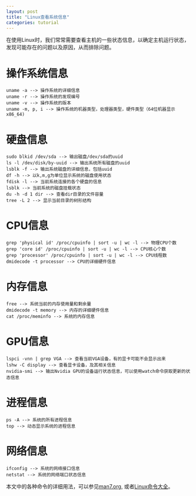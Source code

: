 ```yaml
---
layout: post
title: "Linux查看系统信息"
categories: tutorial
---
```


在使用Linux时，我们常常需要查看主机的一些状态信息，以确定主机运行状态，发现可能存在的问题以及原因，从而排除问题。

# **操作系统信息**

```
uname -a --> 操作系统的详细信息
uname -r --> 操作系统的发现编号
uname -v --> 操作系统的版本
uname -m, p, i --> 操作系统的机器类型，处理器类型，硬件类型（64位机器显示x86_64)
```

# **硬盘信息**

```
sudo blkid /dev/sda --> 输出磁盘/dev/sda的uuid
ls -l /dev/disk/by-uuid --> 输出系统所有磁盘的uuid
lsblk -f --> 输出系统磁盘的详细信息，包括uuid
df -h --> 以k,m,g为单位显示系统的磁盘使用状态
fdisk -l --> 当前系统连接的各个硬盘的信息
lsblk --> 当前系统的磁盘挂载状态
du -h -d 1 dir --> 查看dir目录的文件容量
tree -L 2 --> 显示当前目录的树形结构
```

# **CPU信息**

```
grep 'physical id' /proc/cpuinfo | sort -u | wc -l --> 物理CPU个数
grep 'core id' /proc/cpuinfo | sort -u | wc -l --> CPU核心个数
grep 'processor' /proc/cpuinfo | sort -u | wc -l --> CPU线程数
dmidecode -t processor --> CPU的详细硬件信息
```

# **内存信息**

```
free --> 系统当前的内存使用量和剩余量
dmidecode -t memory --> 内存的详细硬件信息
cat /proc/meminfo --> 系统的内存信息
```

# **GPU信息**

```
lspci -vnn | grep VGA --> 查看当前VGA设备，有的显卡可能不会显示出来
lshw -C display --> 查看显卡设备，及其相关信息
nvidia-smi --> 输出Nvidia GPU的设备运行状态信息，可以使用watch命令获取更新的状态信息
```

# **进程信息**

```
ps -A --> 系统的所有进程信息
top --> 动态显示系统的进程信息
```

# **网络信息**

```
ifconfig --> 系统的网络接口信息
netstat --> 系统的网络端口状态信息
```

本文中的各种命令的详细用法，可以参见[man7.org](http://man7.org/linux/man-pages/index.html), 或者[Linux命令大全](http://man.linuxde.net/)。
